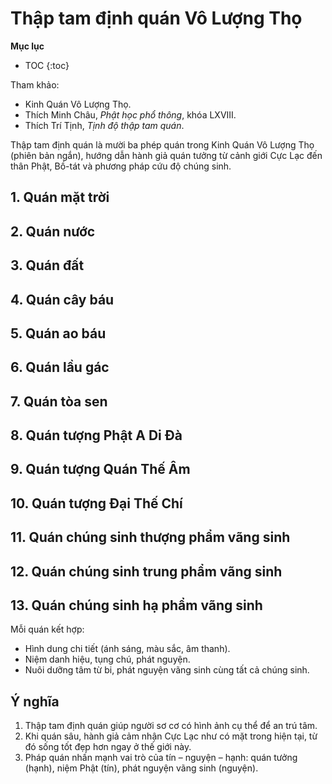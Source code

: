 # Thập tam định quán Vô Lượng Thọ

**Mục lục**

- TOC
{:toc}

Tham khảo:

- Kinh Quán Vô Lượng Thọ.
- Thích Minh Châu, *Phật học phổ thông*, khóa LXVIII.
- Thích Trí Tịnh, *Tịnh độ thập tam quán*.

Thập tam định quán là mười ba phép quán trong Kinh Quán Vô Lượng Thọ (phiên bản ngắn), hướng dẫn hành giả quán tưởng từ cảnh giới Cực Lạc đến thân Phật, Bồ-tát và phương pháp cứu độ chúng sinh.

## 1. Quán mặt trời
## 2. Quán nước
## 3. Quán đất
## 4. Quán cây báu
## 5. Quán ao báu
## 6. Quán lầu gác
## 7. Quán tòa sen
## 8. Quán tượng Phật A Di Đà
## 9. Quán tượng Quán Thế Âm
## 10. Quán tượng Đại Thế Chí
## 11. Quán chúng sinh thượng phẩm vãng sinh
## 12. Quán chúng sinh trung phẩm vãng sinh
## 13. Quán chúng sinh hạ phẩm vãng sinh

Mỗi quán kết hợp:

- Hình dung chi tiết (ánh sáng, màu sắc, âm thanh).
- Niệm danh hiệu, tụng chú, phát nguyện.
- Nuôi dưỡng tâm từ bi, phát nguyện vãng sinh cùng tất cả chúng sinh.

## Ý nghĩa

1. Thập tam định quán giúp người sơ cơ có hình ảnh cụ thể để an trú tâm.
2. Khi quán sâu, hành giả cảm nhận Cực Lạc như có mặt trong hiện tại, từ đó sống tốt đẹp hơn ngay ở thế giới này.
3. Pháp quán nhấn mạnh vai trò của tín – nguyện – hạnh: quán tưởng (hạnh), niệm Phật (tín), phát nguyện vãng sinh (nguyện).
